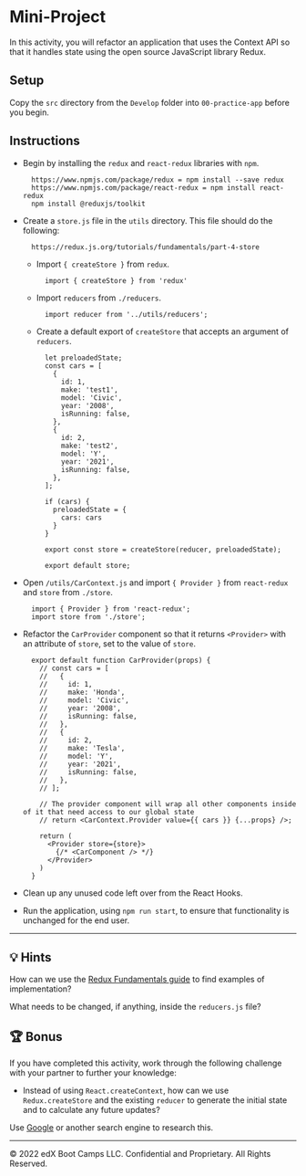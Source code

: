 # Mini-Project

In this activity, you will refactor an application that uses the Context API so that it handles state using the open source JavaScript library Redux.

## Setup

Copy the `src` directory from the `Develop` folder into `00-practice-app` before you begin.

## Instructions

* Begin by installing the `redux` and `react-redux` libraries with `npm`.
  ```
    https://www.npmjs.com/package/redux = npm install --save redux
    https://www.npmjs.com/package/react-redux = npm install react-redux
    npm install @reduxjs/toolkit
  ````

* Create a `store.js` file in the `utils` directory. This file should do the following:
  ```
    https://redux.js.org/tutorials/fundamentals/part-4-store
  ```

  * Import `{ createStore }` from `redux`.
    ```
      import { createStore } from 'redux'
    ```

  * Import `reducers` from `./reducers`.
    ```
      import reducer from '../utils/reducers';
    ```
  * Create a default export of `createStore` that accepts an argument of `reducers`.
      ```
        let preloadedState;
        const cars = [
          {
            id: 1,
            make: 'test1',
            model: 'Civic',
            year: '2008',
            isRunning: false,
          },
          {
            id: 2,
            make: 'test2',
            model: 'Y',
            year: '2021',
            isRunning: false,
          },
        ];

        if (cars) {
          preloadedState = {
            cars: cars
          }
        }

        export const store = createStore(reducer, preloadedState);

        export default store;

      ```

* Open `/utils/CarContext.js` and import `{ Provider }` from `react-redux` and `store` from `./store`.
  ```
    import { Provider } from 'react-redux';
    import store from './store';
  ```
  
* Refactor the `CarProvider` component so that it returns `<Provider>` with an attribute of `store`, set to the value of `store`.
  ```
    export default function CarProvider(props) {
      // const cars = [
      //   {
      //     id: 1,
      //     make: 'Honda',
      //     model: 'Civic',
      //     year: '2008',
      //     isRunning: false,
      //   },
      //   {
      //     id: 2,
      //     make: 'Tesla',
      //     model: 'Y',
      //     year: '2021',
      //     isRunning: false,
      //   },
      // ];

      // The provider component will wrap all other components inside of it that need access to our global state
      // return <CarContext.Provider value={{ cars }} {...props} />;

      return (
        <Provider store={store}>
          {/* <CarComponent /> */}
        </Provider>
      )
    }
  ```

* Clean up any unused code left over from the React Hooks.

* Run the application, using `npm run start`, to ensure that functionality is unchanged for the end user.

---

## 💡 Hints

How can we use the [Redux Fundamentals guide](https://redux.js.org/tutorials/fundamentals/part-1-overview) to find examples of implementation?

What needs to be changed, if anything, inside the `reducers.js` file?

## 🏆 Bonus

If you have completed this activity, work through the following challenge with your partner to further your knowledge:

* Instead of using `React.createContext`, how can we use `Redux.createStore` and the existing `reducer` to generate the initial state and to calculate any future updates?

Use [Google](https://www.google.com) or another search engine to research this.

---
© 2022 edX Boot Camps LLC. Confidential and Proprietary. All Rights Reserved.
